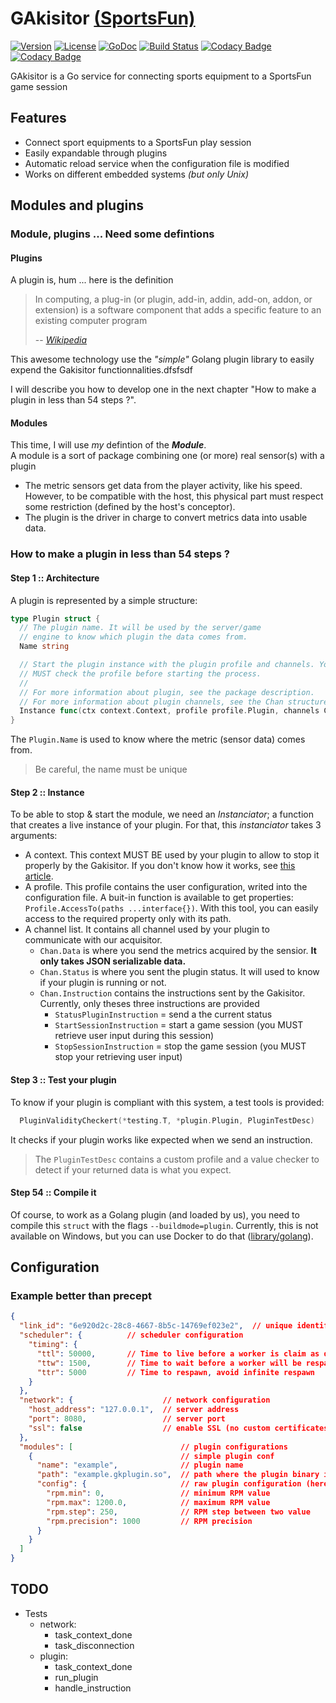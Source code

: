 # GAkisitor [(SportsFun)](https://charlestati.github.io/eip-showcase/index.html)

[![Version](https://img.shields.io/badge/version-alpha-orange.svg)](https://github.com/sportfun/gakisitor/milestones)
[![License](https://img.shields.io/github/license/mashape/apistatus.svg)](LICENSE)
[![GoDoc](https://godoc.org/github.com/sportfun/gakisitor?status.svg)](https://godoc.org/github.com/sportfun/gakisitor)
[![Build Status](https://travis-ci.org/sportfun/gakisitor.svg?branch=master)](https://travis-ci.org/sportfun/gakisitor)
[![Codacy Badge](https://api.codacy.com/project/badge/Grade/9b630adf92f84adfaf89ceed51352304)](https://www.codacy.com/app/xunleii/gakisitor?utm_source=github.com&amp;utm_medium=referral&amp;utm_content=sportfun/gakisitor&amp;utm_campaign=Badge_Grade)
[![Codacy Badge](https://api.codacy.com/project/badge/Coverage/9b630adf92f84adfaf89ceed51352304)](https://www.codacy.com/app/xunleii/gakisitor?utm_source=github.com&utm_medium=referral&utm_content=sportfun/gakisitor&utm_campaign=Badge_Coverage)

GAkisitor is a Go service for connecting sports equipment to a SportsFun game session

## Features

- Connect sport equipments to a SportsFun play session
- Easily expandable through plugins
- Automatic reload service when the configuration file is modified
- Works on different embedded systems *(but only Unix)*

## Modules and plugins

### Module, plugins ... Need some defintions

#### Plugins

A plugin is, hum ... here is the definition
> In computing, a plug-in (or plugin, add-in, addin, add-on, addon, or extension) is a software component that adds a specific feature to an existing computer program
>
> -- <cite>[Wikipedia](https://en.wikipedia.org/wiki/Plug-in_(computing))</cite>

This awesome technology use the *"simple"* Golang plugin library to easily expend the Gakisitor functionnalities.dfsfsdf

I will describe you how to develop one in the next chapter "How to make a plugin in less than 54 steps ?".

#### Modules

This time, I will use *my* defintion of the ***Module***.  
A module is a sort of package combining one (or more) real sensor(s) with a plugin

- The metric sensors get data from the player activity, like his speed.  
   However, to be compatible with the host, this physical part must respect some restriction (defined by the host's conceptor).
- The plugin is the driver in charge to convert metrics data into usable data.

### How to make a plugin in less than 54 steps ?

#### Step 1 :: Architecture

A plugin is represented by a simple structure:

```go
type Plugin struct {
  // The plugin name. It will be used by the server/game
  // engine to know which plugin the data comes from.
  Name string

  // Start the plugin instance with the plugin profile and channels. You
  // MUST check the profile before starting the process.
  //
  // For more information about plugin, see the package description.
  // For more information about plugin channels, see the Chan structure above.
  Instance func(ctx context.Context, profile profile.Plugin, channels Chan) error
}
```
The `Plugin.Name` is used to know where the metric (sensor data) comes from.

> Be careful, the name must be unique

#### Step 2 :: Instance

To be able to stop & start the module, we need an *Instanciator*; a function that creates a live instance of your plugin. For that, this *instanciator* takes 3 arguments:

- A context. This context MUST BE used by your plugin to allow to stop it properly by the Gakisitor. If you don't know how it works, see [this article](https://blog.golang.org/context).
- A profile. This profile contains the user configuration, writed into the configuration file. A buit-in function is available to get properties: `Profile.AccessTo(paths ...interface{})`. With this tool, you can easily access to the required property only with its path.
- A channel list. It contains all channel used by your plugin to communicate with our acquisitor.
  - `Chan.Data` is where you send the metrics acquired by the sensior. **It only takes JSON serializable data.**
  - `Chan.Status` is where you sent the plugin status. It will used to know if your plugin is running or not.
  - `Chan.Instruction` contains the instructions sent by the Gakisitor. Currently, only theses three instructions are provided
    - `StatusPluginInstruction` = send a the current status
    - `StartSessionInstruction` = start a game session (you MUST retrieve user input during this session)
    - `StopSessionInstruction` = stop the game session (you MUST stop your retrieving user input)

#### Step 3 :: Test your plugin

To know if your plugin is compliant with this system, a test tools is provided:  

```go
  PluginValidityCheckert(*testing.T, *plugin.Plugin, PluginTestDesc)
```

It checks if your plugin works like expected when we send an instruction.

> The `PluginTestDesc` contains a custom profile and a value checker to detect if your returned data is what you expect.

#### Step 54 :: Compile it

Of course, to work as a Golang plugin (and loaded by us), you need to compile this `struct` with the flags `--buildmode=plugin`. Currently, this is not available on Windows, but you can use Docker to do that ([library/golang](https://hub.docker.com/_/golang/)).

## Configuration

### Example better than precept

```JSON
{
  "link_id": "6e920d2c-28c8-4667-8b5c-14769ef023e2",  // unique identifier of the gakisitor instance
  "scheduler": {          // scheduler configuration
    "timing": {
      "ttl": 50000,       // Time to live before a worker is claim as dead
      "ttw": 1500,        // Time to wait before a worker will be respawn
      "ttr": 5000         // Time to respawn, avoid infinite respawn
    }
  },
  "network": {                    // network configuration
    "host_address": "127.0.0.1",  // server address
    "port": 8080,                 // server port
    "ssl": false                  // enable SSL (no custom certificates allowed)
  },
  "modules": [                        // plugin configurations
    {                                 // simple plugin conf
      "name": "example",              // plugin name
      "path": "example.gkplugin.so",  // path where the plugin binary is located
      "config": {                     // raw plugin configuration (here for a RPM simulator)
        "rpm.min": 0,                 // minimum RPM value
        "rpm.max": 1200.0,            // maximum RPM value
        "rpm.step": 250,              // RPM step between two value
        "rpm.precision": 1000         // RPM precision
      }
    }
  ]
}
```

## TODO

- Tests
  - network:
    - task_context_done
    - task_disconnection
  - plugin:
    - task_context_done
    - run_plugin
    - handle_instruction
